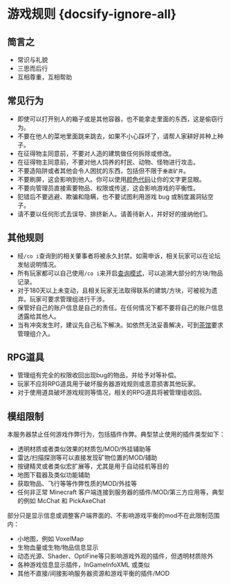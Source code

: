 # 游戏规则 {docsify-ignore-all}

## 简言之

* 常识与礼貌
* 三思而后行
* 互相尊重，互相帮助

## 常见行为

* 即使可以打开别人的箱子或是其他容器，也不能拿走里面的东西，这是偷窃行为。
* 不要在他人的菜地里面跳来跳去，如果不小心踩坏了，请帮人家耕好并种上种子。
* 在征得物主同意前，不要对人造的建筑做任何拆除或修改。
* 在征得物主同意前，不要对他人饲养的村民、动物、怪物进行攻击。
* 不要造陷阱或者其他会令人困扰的东西，包括但不限于`垂直矿井`。
* 不要刷屏，这会影响到他人。你可以使用[颜色代码](plugins/chatutil.md)让你的文字更显眼。
* 不要向管理员直接索要物品、权限或传送，这会影响游戏的平衡性。
* 犯错后不要逃避、欺骗和隐瞒，也不要试图利用游戏 bug 或制度漏洞钻空子。
* 请不要以任何形式去误导、排挤新人。请善待新人，并好好的接纳他们。

## 其他规则

* 经`/co i`查询到的相关肇事者将被永久封禁。如需申诉，相关玩家可以在论坛发帖说明情况。
* 所有玩家都可以自己使用`/co i`来开启[查询模式](plugins/logblock.md)，可以追溯大部分的方块/物品记录。
* 对于180天以上未变动，且相关玩家无法取得联系的建筑/方块，可被视为遗弃。玩家可要求管理组进行干涉。
* 保管好自己的账户信息是自己的责任。在任何情况下都不要将自己的账户信息透露给其他人。
* 当有冲突发生时，建议先自己私下解决。如依然无法妥善解决，可到[茶馆](https://bbs.mimaru.me)要求管理组介入。

## RPG道具

* 管理组有完全的权限收回出现bug的物品，并给予对等补偿。
* 玩家不应将RPG道具用于破坏服务器游戏规则或恶意损害其他玩家。
* 对于使用道具破坏游戏规则等情况，相关的RPG道具将被管理组收回。

## 模组限制

本服务器禁止任何游戏作弊行为，包括插件作弊。典型禁止使用的插件类型如下：

* 透明材质或者类似效果的材质包/MOD/外挂辅助等
* 雷达/扫描探测等可以直接发现矿物位置的MOD/辅助
* 按键精灵或者类似宏扩展等，尤其是用于自动挂机等目的
* 地图下载器及类似功能辅助
* 获取物品、飞行等等作弊性质的MOD/外挂等
* 任何非正常 Minecraft 客户端连接到服务器的插件/MOD/第三方应用等，典型的例如 McChat 和 PickAxeChat

部分只是显示信息或调整客户端界面的、不影响游戏平衡的mod不在此限制范围内：

* 小地图，例如 VoxelMap
* 生物血量或生物/物品信息显示
* 动态光源、Shader、OptiFine等只影响游戏外观的插件，但透明材质除外
* 各种游戏信息显示插件，InGameInfoXML 或类似
* 其他不直接/间接影响服务器资源和游戏平衡的插件/MOD
